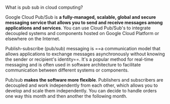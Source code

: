 
What is pub sub in cloud computing?

Google Cloud Pub/Sub is **a fully-managed, scalable, global and secure messaging service that allows you to send and receive messages among applications and services**. You can use Cloud Pub/Sub's to integrate decoupled systems and components hosted on Google Cloud Platform or elsewhere on the Internet.

Publish-subscribe (pub/sub) messaging is ==a communication model that allows applications to exchange messages asynchronously without knowing the sender or recipient's identity==. It's a popular method for real-time messaging and is often used in software architecture to facilitate communication between different systems or components.

Pub/sub **makes the software more flexible**. Publishers and subscribers are decoupled and work independently from each other, which allows you to develop and scale them independently. You can decide to handle orders one way this month and then another the following month.